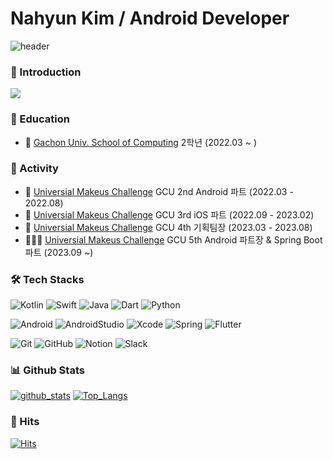# Nahyun Kim / Android Developer

![header](https://capsule-render.vercel.app/api?type=waving&color=gradient&height=250&section=header&text=Nahyun%20Kim&fontSize=90)

### 🌈 Introduction
[<img src="https://img.shields.io/badge/-Notion-000000?style=for-the-badge&logo=Notion&logoColor=white"/>]([https://humdrum-scourge-892.notion.site/38ec6006bcad4c1185cb328e4fbb655f?pvs=4](https://chill-waste-c34.notion.site/Android-Developer-f1b425fac02c4b6f901dbfa637033a04?pvs=4))


### 🏫 Education
- 📖 [Gachon Univ. School of Computing](https://sw.gachon.ac.kr/cms/) 2학년 (2022.03 ~ )

### 🚀 Activity
- 📱 [Universial Makeus Challenge](https://www.makeus.in/umc) GCU 2nd Android 파트 (2022.03 - 2022.08)
- 🍎 [Universial Makeus Challenge](https://www.makeus.in/umc) GCU 3rd iOS 파트 (2022.09 - 2023.02)
- 🎉 [Universial Makeus Challenge](https://www.makeus.in/umc) GCU 4th 기획팀장 (2023.03 - 2023.08)
- 🧑🏻‍🏫 [Universial Makeus Challenge](https://www.makeus.in/umc) GCU 5th Android 파트장 & Spring Boot 파트 (2023.09 ~)


### 🛠 Tech Stacks
<div align="left">
 
 ![Kotlin](https://img.shields.io/badge/kotlin-%237F52FF.svg?style=for-the-badge&logo=kotlin&logoColor=white)
 ![Swift](https://img.shields.io/badge/-Swift-F05138?style=for-the-badge&logo=Swift&logoColor=white)
 ![Java](https://img.shields.io/badge/java-%23ED8B00.svg?style=for-the-badge&logo=openjdk&logoColor=white)
 ![Dart](https://img.shields.io/badge/dart-%230175C2.svg?style=for-the-badge&logo=dart&logoColor=white)
 ![Python](https://img.shields.io/badge/python-3670A0?style=for-the-badge&logo=python&logoColor=ffdd54)

 ![Android](https://img.shields.io/badge/android-34A853?style=for-the-badge&logo=android&logoColor=white)
 ![AndroidStudio](https://img.shields.io/badge/androidstudio-3DDC84?style=for-the-badge&logo=androidstudio&logoColor=white)
 ![Xcode](https://img.shields.io/badge/-Xcode-147EFB?style=for-the-badge&logo=Xcode&logoColor=white)
 ![Spring](https://img.shields.io/badge/spring-%236DB33F.svg?style=for-the-badge&logo=spring&logoColor=white)
 ![Flutter](https://img.shields.io/badge/Flutter-%2302569B.svg?style=for-the-badge&logo=Flutter&logoColor=white)

 ![Git](https://img.shields.io/badge/git-%23F05033.svg?style=for-the-badge&logo=git&logoColor=white)
 ![GitHub](https://img.shields.io/badge/github-%23121011.svg?style=for-the-badge&logo=github&logoColor=white)
 ![Notion](https://img.shields.io/badge/Notion-%23000000.svg?style=for-the-badge&logo=notion&logoColor=white)
 ![Slack](https://img.shields.io/badge/slack-4A154B?style=for-the-badge&logo=slack&logoColor=white)
 
</div>

### 📊 Github Stats
[![github_stats](https://github-readme-stats.vercel.app/api?username=nahy-512&show_icons=true&hide_border=true)](https://github.com/EunsuSeo01)
[![Top_Langs](https://github-readme-stats.vercel.app/api/top-langs/?username=nahy-512&layout=compact)](https://github.com/nahy-512)
<br>

### 👀 Hits
[![Hits](https://hits.seeyoufarm.com/api/count/incr/badge.svg?url=https%3A%2F%2Fgithub.com%2Fnahy-512%2Fhit-counter&count_bg=%239200FF&title_bg=%2300E7FF&icon=&icon_color=%23F30000&title=Hits&edge_flat=false)](https://github.com/nahy-512/Kim-Na-Hyun/blob/main/README.md)


